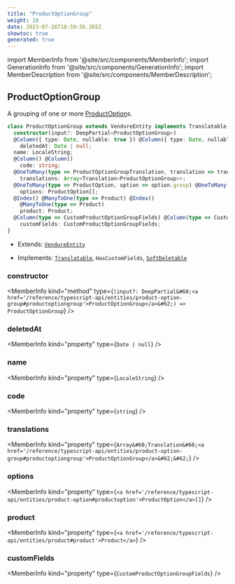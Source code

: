 ```yaml
---
title: "ProductOptionGroup"
weight: 10
date: 2023-07-26T18:59:56.265Z
showtoc: true
generated: true
---
```

<!-- This file was generated from the Vendure source. Do not modify. Instead, re-run the "docs:build" script -->
import MemberInfo from '@site/src/components/MemberInfo';
import GenerationInfo from '@site/src/components/GenerationInfo';
import MemberDescription from '@site/src/components/MemberDescription';


## ProductOptionGroup

<GenerationInfo sourceFile="packages/core/src/entity/product-option-group/product-option-group.entity.ts" sourceLine="20" packageName="@vendure/core" />

A grouping of one or more <a href='/reference/typescript-api/entities/product-option#productoption'>ProductOption</a>s.

```ts title="Signature"
class ProductOptionGroup extends VendureEntity implements Translatable, HasCustomFields, SoftDeletable {
  constructor(input?: DeepPartial<ProductOptionGroup>)
  @Column({ type: Date, nullable: true }) @Column({ type: Date, nullable: true })
    deletedAt: Date | null;
  name: LocaleString;
  @Column() @Column()
    code: string;
  @OneToMany(type => ProductOptionGroupTranslation, translation => translation.base, { eager: true }) @OneToMany(type => ProductOptionGroupTranslation, translation => translation.base, { eager: true })
    translations: Array<Translation<ProductOptionGroup>>;
  @OneToMany(type => ProductOption, option => option.group) @OneToMany(type => ProductOption, option => option.group)
    options: ProductOption[];
  @Index() @ManyToOne(type => Product) @Index()
    @ManyToOne(type => Product)
    product: Product;
  @Column(type => CustomProductOptionGroupFields) @Column(type => CustomProductOptionGroupFields)
    customFields: CustomProductOptionGroupFields;
}
```
* Extends: <code><a href='/reference/typescript-api/entities/vendure-entity#vendureentity'>VendureEntity</a></code>


* Implements: <code><a href='/reference/typescript-api/entities/interfaces#translatable'>Translatable</a></code>, <code>HasCustomFields</code>, <code><a href='/reference/typescript-api/entities/interfaces#softdeletable'>SoftDeletable</a></code>



<div className="members-wrapper">

### constructor

<MemberInfo kind="method" type={`(input?: DeepPartial&#60;<a href='/reference/typescript-api/entities/product-option-group#productoptiongroup'>ProductOptionGroup</a>&#62;) => ProductOptionGroup`}   />


### deletedAt

<MemberInfo kind="property" type={`Date | null`}   />


### name

<MemberInfo kind="property" type={`LocaleString`}   />


### code

<MemberInfo kind="property" type={`string`}   />


### translations

<MemberInfo kind="property" type={`Array&#60;Translation&#60;<a href='/reference/typescript-api/entities/product-option-group#productoptiongroup'>ProductOptionGroup</a>&#62;&#62;`}   />


### options

<MemberInfo kind="property" type={`<a href='/reference/typescript-api/entities/product-option#productoption'>ProductOption</a>[]`}   />


### product

<MemberInfo kind="property" type={`<a href='/reference/typescript-api/entities/product#product'>Product</a>`}   />


### customFields

<MemberInfo kind="property" type={`CustomProductOptionGroupFields`}   />




</div>

